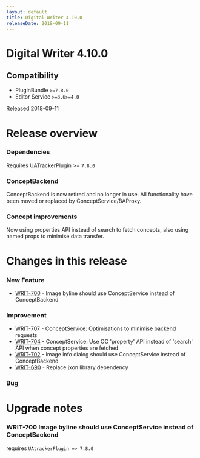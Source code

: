 ```yaml
---
layout: default
title: Digital Writer 4.10.0
releaseDate: 2018-09-11
---
```

<div class="jumbotron">
    <h1>Digital Writer 4.10.0</h1>    
    <h2>Compatibility</h2>
    <ul>
        <li>PluginBundle <code>>=7.8.0</code></li>
        <li>Editor Service <code>>=3.6</code><code>>=4.0</code></li>
    </ul>
</div>

Released 2018-09-11


# Release overview 

### Dependencies
Requires UATrackerPlugin >= `7.8.0`

### ConceptBackend
ConceptBackend is now retired and no longer in use. All functionality have been moved or replaced by ConceptService/BAProxy.

### Concept improvements
Now using properties API instead of search to fetch concepts, also using named props to minimise data transfer.
  

# Changes in this release  


### New Feature 
 
 * [WRIT-700](https://jira.infomaker.se/browse/WRIT-700) - Image byline should use ConceptService instead of ConceptBackend 


### Improvement 
 
 * [WRIT-707](https://jira.infomaker.se/browse/WRIT-707) - ConceptService: Optimisations to minimise backend requests  
 * [WRIT-704](https://jira.infomaker.se/browse/WRIT-704) - ConceptService: Use OC 'property' API instead of 'search' API when concept properties are fetched  
 * [WRIT-702](https://jira.infomaker.se/browse/WRIT-702) - Image info dialog should use ConceptService instead of ConceptBackend  
 * [WRIT-690](https://jira.infomaker.se/browse/WRIT-690) - Replace jxon library dependency 


### Bug 





# Upgrade notes  
    
### WRIT-700 Image byline should use ConceptService instead of ConceptBackend 
requires `UAtrackerPlugin => 7.8.0`                 

